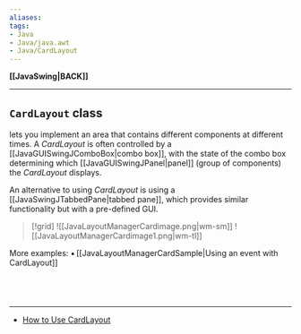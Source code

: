 ```yaml
---
aliases:
tags:
- Java
- Java/java.awt
- Java/CardLayout
---
```

**[[JavaSwing|BACK]]**

---
## `CardLayout` class
lets you implement an area that contains different components at different times. A *CardLayout* is often controlled by a [[JavaGUISwingJComboBox|combo box]], with the state of the combo box determining which [[JavaGUISwingJPanel|panel]] (group of components) the *CardLayout* displays.

An alternative to using *CardLayout* is using a [[JavaSwingJTabbedPane|tabbed pane]], which provides similar functionality but with a pre-defined GUI.

>[!grid]
> ![[JavaLayoutManagerCardimage.png|wm-sm]]
> ![[JavaLayoutManagerCardimage1.png|wm-tl]]

More examples:
▪$\,$[[JavaLayoutManagerCardSample|Using an event with CardLayout]]

<br>

# 
---
- [How to Use CardLayout](https://docs.oracle.com/javase/tutorial/uiswing/layout/card.html)